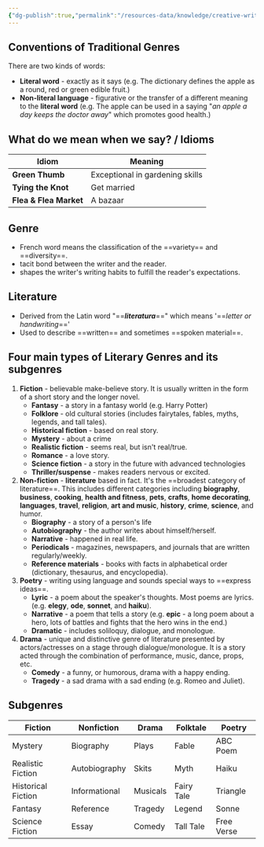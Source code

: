 ```yaml
---
{"dg-publish":true,"permalink":"/resources-data/knowledge/creative-writing/literary-genres-and-conventions/"}
---
```


## Conventions of Traditional Genres
There are two kinds of words:
* **Literal word** - exactly as it says (e.g. The dictionary defines the apple as a round, red or green edible fruit.)
* **Non-literal language** - figurative or the transfer of a different meaning to the **literal word** (e.g. The apple can be used in a saying "*an apple a day keeps the doctor away*" which promotes good health.)

## What do we mean when we say? / Idioms 

| Idiom                  | Meaning                         |
| ---------------------- | ------------------------------- |
| **Green Thumb**        | Exceptional in gardening skills |
| **Tying the Knot**     | Get married                     |
| **Flea & Flea Market** | A bazaar                        |

## Genre
* French word means the classification of the ==variety== and ==diversity==.
* tacit bond between the writer and the reader.
* shapes the writer's writing habits to fulfill the reader's expectations.

## Literature
* Derived from the Latin word "==***literatura***==" which means '==*letter or handwriting*=='
* Used to describe ==written== and sometimes ==spoken material==.

## Four main types of Literary Genres and its subgenres
1. **Fiction** - believable make-believe story. It is usually written in the form of a short story and the longer novel.
	* **Fantasy** - a story in a fantasy world (e.g. Harry Potter)
	* **Folklore** - old cultural stories (includes fairytales, fables, myths, legends, and tall tales).
	* **Historical fiction** - based on real story.
	* **Mystery** - about a crime
	* **Realistic fiction** - seems real, but isn't real/true.
	* **Romance** - a love story.
	* **Science fiction** - a story in the future with advanced technologies
	* **Thriller/suspense** - makes readers nervous or excited.
2. **Non-fiction** - **literature** based in fact. It's the ==broadest category of literature==. This includes different categories including **biography**, **business**, **cooking**, **health and fitness**, **pets**, **crafts**, **home decorating**, **languages**, **travel**, **religion**, **art and music**, **history**, **crime**, **science**, and humor.
	* **Biography** - a story of a person's life
	* **Autobiography** - the author writes about himself/herself.
	* **Narrative** - happened in real life.
	* **Periodicals** - magazines, newspapers, and journals that are written regularly/weekly.
	* **Reference materials** - books with facts in alphabetical order (dictionary, thesaurus, and encyclopedia).
3. **Poetry** - writing using language and sounds special ways to ==express ideas==.
	* **Lyric** - a poem about the speaker's thoughts. Most poems are lyrics. (e.g. **elegy**, **ode**, **sonnet**, and **haiku**).
	* **Narrative** - a poem that tells a story (e.g. **epic** - a long poem about a hero, lots of battles and fights that the hero wins in the end.)
	* **Dramatic** - includes soliloquy, dialogue, and monologue.
4. **Drama** - unique and distinctive genre of literature presented by actors/actresses on a stage through dialogue/monologue. It is a story acted through the combination of performance, music, dance, props, etc.
	* **Comedy** - a funny, or humorous, drama with a happy ending.
	* **Tragedy** - a sad drama with a sad ending (e.g. Romeo and Juliet).

## Subgenres

| **Fiction**        | **Nonfiction** | **Drama** | **Folktale** | **Poetry** |
| ------------------ | -------------- | --------- | ------------ | ---------- |
| Mystery            | Biography      | Plays     | Fable        | ABC Poem   |
| Realistic Fiction  | Autobiography  | Skits     | Myth         | Haiku      |
| Historical Fiction | Informational  | Musicals  | Fairy Tale   | Triangle   |
| Fantasy            | Reference      | Tragedy   | Legend       | Sonne      |
| Science Fiction    | Essay          | Comedy    | Tall Tale    | Free Verse |
